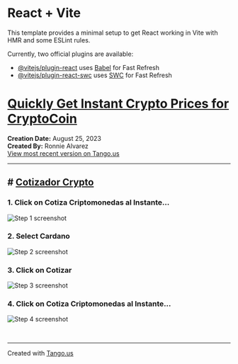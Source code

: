 # React + Vite

This template provides a minimal setup to get React working in Vite with HMR and some ESLint rules.

Currently, two official plugins are available:

- [@vitejs/plugin-react](https://github.com/vitejs/vite-plugin-react/blob/main/packages/plugin-react/README.md) uses [Babel](https://babeljs.io/) for Fast Refresh
- [@vitejs/plugin-react-swc](https://github.com/vitejs/vite-plugin-react-swc) uses [SWC](https://swc.rs/) for Fast Refresh

# [Quickly Get Instant Crypto Prices for CryptoCoin](https://app.tango.us/app/workflow/1912b904-009b-4912-b5f5-6cbebb13606b?utm_source=markdown&utm_medium=markdown&utm_campaign=workflow%20export%20links)

**Creation Date:** August 25, 2023  
**Created By:** Ronnie Alvarez  
[View most recent version on Tango.us](https://app.tango.us/app/workflow/1912b904-009b-4912-b5f5-6cbebb13606b?utm_source=markdown&utm_medium=markdown&utm_campaign=workflow%20export%20links)

---

## # [Cotizador Crypto](http://localhost:5173/)

### 1. Click on Cotiza Criptomonedas al Instante…

![Step 1 screenshot](https://images.tango.us/workflows/1912b904-009b-4912-b5f5-6cbebb13606b/steps/2d4e4ce8-98b1-4f14-a4ef-56a22fd45230/24665954-509c-40f4-877c-a35448168265.png?crop=focalpoint&fit=crop&fp-x=0.4996&fp-y=0.3695&fp-z=1.0042&w=1200&border=2%2CF4F2F7&border-radius=8%2C8%2C8%2C8&border-radius-inner=8%2C8%2C8%2C8&blend-align=bottom&blend-mode=normal&blend-x=0&blend-w=1200&blend64=aHR0cHM6Ly9pbWFnZXMudGFuZ28udXMvc3RhdGljL21hZGUtd2l0aC10YW5nby13YXRlcm1hcmstdjIucG5n&mark-x=256&mark-y=3&m64=aHR0cHM6Ly9pbWFnZXMudGFuZ28udXMvc3RhdGljL2JsYW5rLnBuZz9tYXNrPWNvcm5lcnMmYm9yZGVyPTYlMkNGRjc0NDImdz02ODkmaD01OTAmZml0PWNyb3AmY29ybmVyLXJhZGl1cz0xMA%3D%3D)

### 2. Select Cardano

![Step 2 screenshot](https://images.tango.us/workflows/1912b904-009b-4912-b5f5-6cbebb13606b/steps/569d3e2e-5d32-4ff7-bdf4-f93fbdc45235/b33c9ff6-be0d-4a5c-960d-85426971c2e9.png?crop=focalpoint&fit=crop&w=1200&border=2%2CF4F2F7&border-radius=8%2C8%2C8%2C8&border-radius-inner=8%2C8%2C8%2C8&blend-align=bottom&blend-mode=normal&blend-x=0&blend-w=1200&blend64=aHR0cHM6Ly9pbWFnZXMudGFuZ28udXMvc3RhdGljL21hZGUtd2l0aC10YW5nby13YXRlcm1hcmstdjIucG5n)

### 3. Click on Cotizar

![Step 3 screenshot](https://images.tango.us/workflows/1912b904-009b-4912-b5f5-6cbebb13606b/steps/53e021f9-249b-4780-bc23-33f89bd0fe51/73e43cd0-5db0-4c5f-b442-26039a203a91.png?crop=focalpoint&fit=crop&fp-x=0.6464&fp-y=0.4616&fp-z=2.0301&w=1200&border=2%2CF4F2F7&border-radius=8%2C8%2C8%2C8&border-radius-inner=8%2C8%2C8%2C8&blend-align=bottom&blend-mode=normal&blend-x=0&blend-w=1200&blend64=aHR0cHM6Ly9pbWFnZXMudGFuZ28udXMvc3RhdGljL21hZGUtd2l0aC10YW5nby13YXRlcm1hcmstdjIucG5n&mark-x=261&mark-y=362&m64=aHR0cHM6Ly9pbWFnZXMudGFuZ28udXMvc3RhdGljL2JsYW5rLnBuZz9tYXNrPWNvcm5lcnMmYm9yZGVyPTYlMkNGRjc0NDImdz02NzcmaD04MSZmaXQ9Y3JvcCZjb3JuZXItcmFkaXVzPTEw)

### 4. Click on Cotiza Criptomonedas al Instante…

![Step 4 screenshot](https://images.tango.us/workflows/1912b904-009b-4912-b5f5-6cbebb13606b/steps/eeb3c0f5-a379-4df6-9f54-1420c3918b63/4ce3f453-9836-461f-a8ac-ecfba1e7e772.png?crop=focalpoint&fit=crop&fp-x=0.4996&fp-y=0.3695&fp-z=1.0042&w=1200&border=2%2CF4F2F7&border-radius=8%2C8%2C8%2C8&border-radius-inner=8%2C8%2C8%2C8&blend-align=bottom&blend-mode=normal&blend-x=0&blend-w=1200&blend64=aHR0cHM6Ly9pbWFnZXMudGFuZ28udXMvc3RhdGljL21hZGUtd2l0aC10YW5nby13YXRlcm1hcmstdjIucG5n&mark-x=256&mark-y=3&m64=aHR0cHM6Ly9pbWFnZXMudGFuZ28udXMvc3RhdGljL2JsYW5rLnBuZz9tYXNrPWNvcm5lcnMmYm9yZGVyPTYlMkNGRjc0NDImdz02ODkmaD01OTAmZml0PWNyb3AmY29ybmVyLXJhZGl1cz0xMA%3D%3D)

<br/>

---

Created with [Tango.us](https://tango.us?utm_source=markdown&utm_medium=markdown&utm_campaign=workflow%20export%20links)
